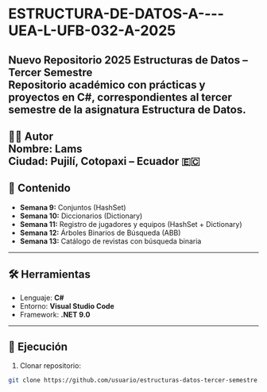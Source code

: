 # ESTRUCTURA-DE-DATOS-A----UEA-L-UFB-032-A-2025
Nuevo Repositorio 2025 Estructuras de Datos – Tercer Semestre  
Repositorio académico con prácticas y proyectos en **C#**, correspondientes al tercer semestre de la asignatura **Estructura de Datos**.  
---
👨‍🎓 Autor  
Nombre: Lams  
Ciudad: Pujilí, Cotopaxi – Ecuador 🇪🇨  
---
## 📖 Contenido  
- **Semana 9:** Conjuntos (HashSet)  
- **Semana 10:** Diccionarios (Dictionary)  
- **Semana 11:** Registro de jugadores y equipos (HashSet + Dictionary)  
- **Semana 12:** Árboles Binarios de Búsqueda (ABB)  
- **Semana 13:** Catálogo de revistas con búsqueda binaria  

---

## 🛠️ Herramientas  
- Lenguaje: **C#**  
- Entorno: **Visual Studio Code**  
- Framework: **.NET 9.0**  

---

## 🚀 Ejecución  
1. Clonar repositorio:  
```bash
git clone https://github.com/usuario/estructuras-datos-tercer-semestre.git

